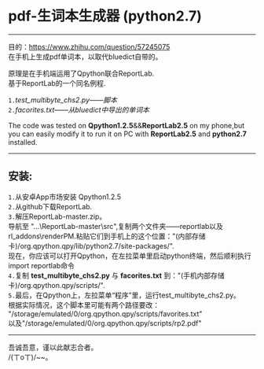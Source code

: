 pdf-生词本生成器 (python2.7)
===================================
----------
目的：https://www.zhihu.com/question/57245075</br>
在手机上生成pdf单词本，以取代bluedict自带的。

原理是在手机端运用了Qpython联合ReportLab.</br>
基于ReportLab的一个同名例程.</br>

`1.`*test_multibyte_chs2.py——脚本*</br>
`2.`*facorites.txt——从bluedict中导出的单词本*</br>

The code was tested on **Qpython1.2.5**&&**ReportLab2.5** on my phone,but you can easily modify it to run it on PC with **ReportLab2.5** and **python2.7** installed.</br>

----------

安装:
-----------------------------------
`1.`从安卓App市场安装 Qpython1.2.5</br>
`2.`从github下载ReportLab.</br>
`3.`解压ReportLab-master.zip。</br>导航至 "...\ReportLab-master\src",复制两个文件夹——reportlab以及rl_addons\renderPM.粘贴它们到手机上的这个位置："(内部存储卡)/org.qpython.qpy/lib/python2.7/site-packages/".</br>
现在，你应该可以打开Qpython，在左拉菜单里启动python终端，然后顺利执行import reportlab命令</br>
`4.`复制 **test_multibyte_chs2.py** 与 **facorites.txt** 到："(手机内部存储卡)/org.qpython.qpy/scripts/".</br>
`5.`最后，在Qpython上，左拉菜单“程序”里，运行test_multibyte_chs2.py。</br>
根据实际情况，这个脚本里可能有两个路径要改：</br>"/storage/emulated/0/org.qpython.qpy/scripts/favorites.txt"</br>以及"/storage/emulated/0/org.qpython.qpy/scripts/rp2.pdf"</br>

----------
吾诚吾意，谨以此献志合者。</br>
/(ㄒoㄒ)/~~。
